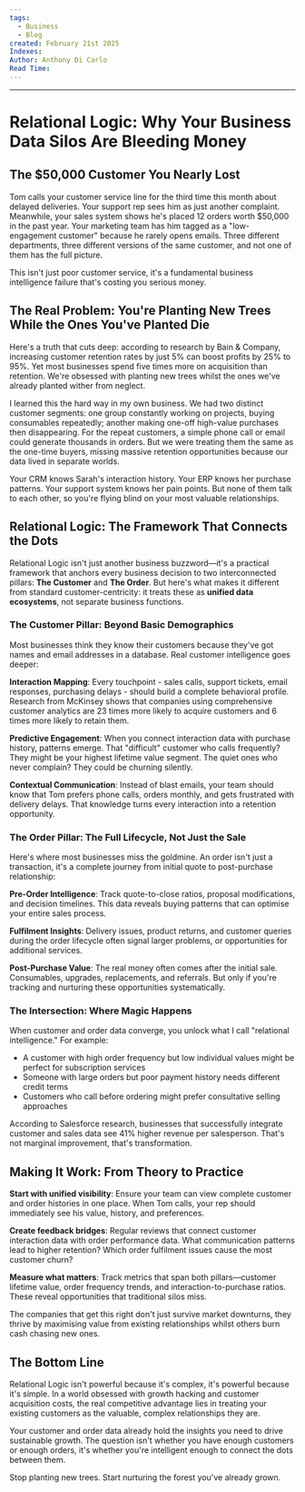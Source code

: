 ```yaml
---
tags:
  - Business
  - Blog
created: February 21st 2025
Indexes: 
Author: Anthony Di Carlo
Read Time:
---
```


---
# Relational Logic: Why Your Business Data Silos Are Bleeding Money

## The $50,000 Customer You Nearly Lost

Tom calls your customer service line for the third time this month about delayed deliveries. Your support rep sees him as just another complaint. Meanwhile, your sales system shows he's placed 12 orders worth $50,000 in the past year. Your marketing team has him tagged as a "low-engagement customer" because he rarely opens emails. Three different departments, three different versions of the same customer, and not one of them has the full picture.

This isn't just poor customer service, it's a fundamental business intelligence failure that's costing you serious money.

## The Real Problem: You're Planting New Trees While the Ones You've Planted Die

Here's a truth that cuts deep: according to research by Bain & Company, increasing customer retention rates by just 5% can boost profits by 25% to 95%. Yet most businesses spend five times more on acquisition than retention. We're obsessed with planting new trees whilst the ones we've already planted wither from neglect.

I learned this the hard way in my own business. We had two distinct customer segments: one group constantly working on projects, buying consumables repeatedly; another making one-off high-value purchases then disappearing. For the repeat customers, a simple phone call or email could generate thousands in orders. But we were treating them the same as the one-time buyers, missing massive retention opportunities because our data lived in separate worlds.

Your CRM knows Sarah's interaction history. Your ERP knows her purchase patterns. Your support system knows her pain points. But none of them talk to each other, so you're flying blind on your most valuable relationships.

## Relational Logic: The Framework That Connects the Dots

Relational Logic isn't just another business buzzword—it's a practical framework that anchors every business decision to two interconnected pillars: **The Customer** and **The Order**. But here's what makes it different from standard customer-centricity: it treats these as **unified data ecosystems**, not separate business functions.

### The Customer Pillar: Beyond Basic Demographics

Most businesses think they know their customers because they've got names and email addresses in a database. Real customer intelligence goes deeper:

**Interaction Mapping**: Every touchpoint - sales calls, support tickets, email responses, purchasing delays - should build a complete behavioral profile. Research from McKinsey shows that companies using comprehensive customer analytics are 23 times more likely to acquire customers and 6 times more likely to retain them.

**Predictive Engagement**: When you connect interaction data with purchase history, patterns emerge. That "difficult" customer who calls frequently? They might be your highest lifetime value segment. The quiet ones who never complain? They could be churning silently.

**Contextual Communication**: Instead of blast emails, your team should know that Tom prefers phone calls, orders monthly, and gets frustrated with delivery delays. That knowledge turns every interaction into a retention opportunity.

### The Order Pillar: The Full Lifecycle, Not Just the Sale

Here's where most businesses miss the goldmine. An order isn't just a transaction, it's a complete journey from initial quote to post-purchase relationship:

**Pre-Order Intelligence**: Track quote-to-close ratios, proposal modifications, and decision timelines. This data reveals buying patterns that can optimise your entire sales process.

**Fulfilment Insights**: Delivery issues, product returns, and customer queries during the order lifecycle often signal larger problems, or opportunities for additional services.

**Post-Purchase Value**: The real money often comes after the initial sale. Consumables, upgrades, replacements, and referrals. But only if you're tracking and nurturing these opportunities systematically.

### The Intersection: Where Magic Happens

When customer and order data converge, you unlock what I call "relational intelligence." For example:

- A customer with high order frequency but low individual values might be perfect for subscription services
- Someone with large orders but poor payment history needs different credit terms
- Customers who call before ordering might prefer consultative selling approaches

According to Salesforce research, businesses that successfully integrate customer and sales data see 41% higher revenue per salesperson. That's not marginal improvement, that's transformation.

## Making It Work: From Theory to Practice

**Start with unified visibility**: Ensure your team can view complete customer and order histories in one place. When Tom calls, your rep should immediately see his value, history, and preferences.

**Create feedback bridges**: Regular reviews that connect customer interaction data with order performance data. What communication patterns lead to higher retention? Which order fulfilment issues cause the most customer churn?

**Measure what matters**: Track metrics that span both pillars—customer lifetime value, order frequency trends, and interaction-to-purchase ratios. These reveal opportunities that traditional silos miss.

The companies that get this right don't just survive market downturns, they thrive by maximising value from existing relationships whilst others burn cash chasing new ones.

## The Bottom Line

Relational Logic isn't powerful because it's complex, it's powerful because it's simple. In a world obsessed with growth hacking and customer acquisition costs, the real competitive advantage lies in treating your existing customers as the valuable, complex relationships they are.

Your customer and order data already hold the insights you need to drive sustainable growth. The question isn't whether you have enough customers or enough orders, it's whether you're intelligent enough to connect the dots between them.

Stop planting new trees. Start nurturing the forest you've already grown.